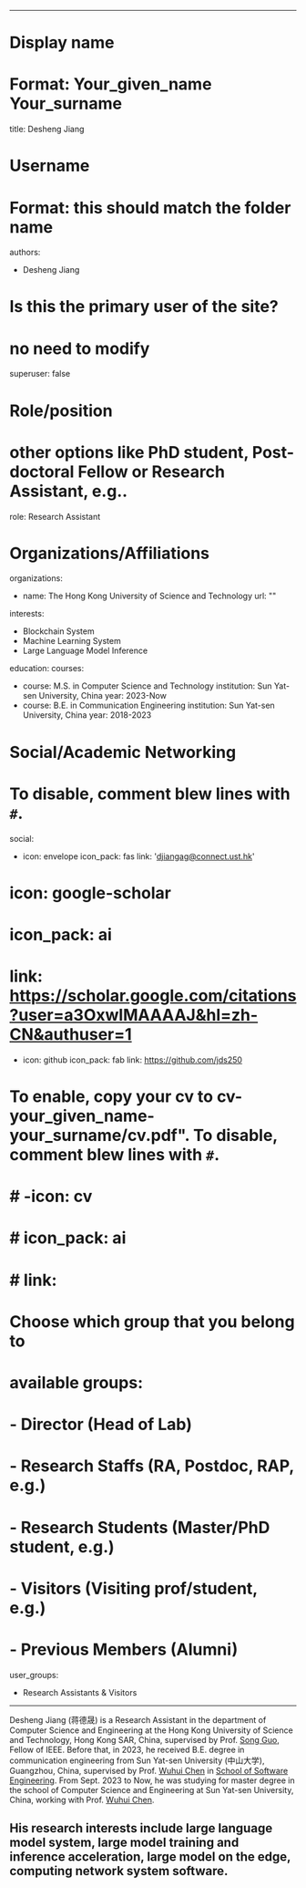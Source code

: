 
---
# Display name
# Format: Your_given_name Your_surname 
title: Desheng Jiang

# Username
# Format: this should match the folder name
authors:
- Desheng Jiang

# Is this the primary user of the site?
# no need to modify 
superuser: false

# Role/position
# other options like PhD student, Post-doctoral Fellow or Research Assistant, e.g..
role: Research Assistant

# Organizations/Affiliations
organizations:
- name: The Hong Kong University of Science and Technology
  url: ""

interests:
- Blockchain System
- Machine Learning System
- Large Language Model Inference

education:
  courses:

  - course: M.S. in Computer Science and Technology
    institution: Sun Yat-sen University, China
    year: 2023-Now
  - course: B.E. in Communication Engineering
    institution: Sun Yat-sen University, China
    year: 2018-2023

# Social/Academic Networking
# To disable, comment blew lines with `#`.
social:
- icon: envelope
  icon_pack: fas
  link: 'djiangag@connect.ust.hk'
# icon: google-scholar
# icon_pack: ai
# link: https://scholar.google.com/citations?user=a3OxwlMAAAAJ&hl=zh-CN&authuser=1
- icon: github
  icon_pack: fab
  link: https://github.com/jds250

# To enable, copy your cv to cv-your_given_name-your_surname/cv.pdf". To disable, comment blew lines with `#`.
# # -icon: cv
# # icon_pack: ai
# # link: 

# Choose which group that you belong to
#  available groups:
#  - Director (Head of Lab)
#  - Research Staffs (RA, Postdoc, RAP, e.g.)
#  - Research Students (Master/PhD student, e.g.)
#  - Visitors (Visiting prof/student, e.g.)
#  - Previous Members (Alumni)
user_groups:
- Research Assistants & Visitors
---

Desheng Jiang (蒋德晟) is a Research Assistant in the department of Computer Science and Engineering at the Hong Kong University of Science and Technology, Hong Kong SAR, China, supervised by Prof. [Song Guo](https://cse.hkust.edu.hk/admin/people/faculty/profile/songguo), Fellow of IEEE. Before that,  in 2023, he received B.E. degree in communication engineering from Sun Yat-sen University (中山大学), Guangzhou, China, supervised by Prof. [Wuhui Chen](https://sse.sysu.edu.cn/teacher/159) in [School of Software Engineering](https://sse.sysu.edu.cn/). From Sept. 2023 to Now, he was studying for master degree in the school of Computer Science and Engineering at Sun Yat-sen University, China, working with Prof. [Wuhui Chen](https://sse.sysu.edu.cn/teacher/159).

His research interests include large language model system, large model training and inference acceleration, large model on the edge, computing network system software.
---

